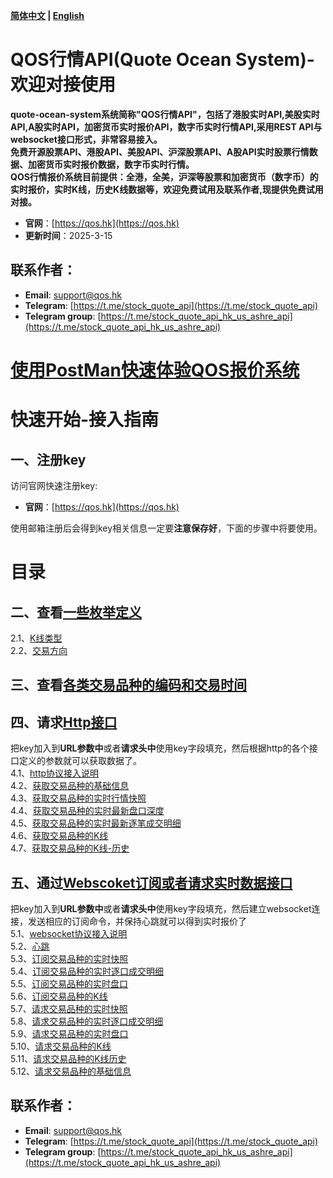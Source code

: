 **[简体中文](https://github.com/qos-max/quote-ocean-system/blob/main/README.md) | [English](https://github.com/qos-max/quote-ocean-system/blob/main/README_en.md)**
# QOS行情API(Quote Ocean System)-欢迎对接使用
**quote-ocean-system系统简称"QOS行情API"，包括了港股实时API,美股实时API,A股实时API，加密货币实时报价API，数字币实时行情API,采用REST API与websocket接口形式，非常容易接入。**</br>
**免费开源股票API、港股API、美股API、沪深股票API、A股API实时股票行情数据、加密货币实时报价数据，数字币实时行情。**</br>
**QOS行情报价系统目前提供：全港，全美，沪深等股票和加密货币（数字币）的实时报价，实时K线，历史K线数据等，欢迎免费试用及联系作者,现提供免费试用对接。**
- **官网**：[https://qos.hk](https://qos.hk)
- **更新时间**：2025-3-15
## 联系作者：
- **Email**: support@qos.hk
- **Telegram**: [https://t.me/stock_quote_api](https://t.me/stock_quote_api)
- **Telegram group**: [https://t.me/stock_quote_api_hk_us_ashre_api](https://t.me/stock_quote_api_hk_us_ashre_api)
# [使用PostMan快速体验QOS报价系统](https://github.com/qos-max/quote-ocean-system/blob/main/postman/README.md)
# 快速开始-接入指南
## 一、注册key
访问官网快速注册key:
- **官网**：[https://qos.hk](https://qos.hk)

使用邮箱注册后会得到key相关信息一定要**注意保存好**，下面的步骤中将要使用。
# 目录
## 二、查看[一些枚举定义](https://github.com/qos-max/quote-ocean-system/blob/main/api.md#2一些枚举定义)
2.1、[K线类型](https://github.com/qos-max/quote-ocean-system/blob/main/api.md#21k线类型)</br>
2.2、[交易方向](https://github.com/qos-max/quote-ocean-system/blob/main/api.md#22交易方向)</br>
## 三、查看[各类交易品种的编码和交易时间](https://github.com/qos-max/quote-ocean-system/blob/main/api.md#3各类交易品种的编码和交易时间)
## 四、请求[Http接口](https://github.com/qos-max/quote-ocean-system/blob/main/api.md#4http协议接口定义)
把key加入到**URL参数中**或者**请求头中**使用key字段填充，然后根据http的各个接口定义的参数就可以获取数据了。</br>
4.1、[http协议接入说明](https://github.com/qos-max/quote-ocean-system/blob/main/api.md#40http协议接入说明)</br>
4.2、[获取交易品种的基础信息](https://github.com/qos-max/quote-ocean-system/blob/main/api.md#42获取交易品种的基础信息)</br>
4.3、[获取交易品种的实时行情快照](https://github.com/qos-max/quote-ocean-system/blob/main/api.md#43获取交易品种的实时行情快照)</br>
4.4、[获取交易品种的实时最新盘口深度](https://github.com/qos-max/quote-ocean-system/blob/main/api.md#44获取交易品种的实时最新盘口深度)</br>
4.5、[获取交易品种的实时最新逐笔成交明细](https://github.com/qos-max/quote-ocean-system/blob/main/api.md#45获取交易品种的实时最新逐笔成交明细)</br>
4.6、[获取交易品种的K线](https://github.com/qos-max/quote-ocean-system/blob/main/api.md#46获取交易品种的K线)</br>
4.7、[获取交易品种的K线-历史](https://github.com/qos-max/quote-ocean-system/blob/main/api.md#47获取交易品种的K线历史)</br>
## 五、通过[Webscoket订阅或者请求实时数据接口](https://github.com/qos-max/quote-ocean-system/blob/main/api.md#5websocket协议接口定义)
把key加入到**URL参数中**或者**请求头中**使用key字段填充，然后建立websocket连接，发送相应的订阅命令，并保持心跳就可以得到实时报价了</br>
5.1、[websocket协议接入说明](https://github.com/qos-max/quote-ocean-system/blob/main/api.md#50websocket协议接入说明)</br>
5.2、[心跳](https://github.com/qos-max/quote-ocean-system/blob/main/api.md#51心跳)</br>
5.3、[订阅交易品种的实时快照](https://github.com/qos-max/quote-ocean-system/blob/main/api.md#52订阅交易品种的实时快照)</br>
5.4、[订阅交易品种的实时逐口成交明细](https://github.com/qos-max/quote-ocean-system/blob/main/api.md#53订阅交易品种的实时逐口成交明细)</br>
5.5、[订阅交易品种的实时盘口](https://github.com/qos-max/quote-ocean-system/blob/main/api.md#54订阅交易品种的实时盘口)</br>
5.6、[订阅交易品种的K线](https://github.com/qos-max/quote-ocean-system/blob/main/api.md#55订阅交易品种的实时k线)</br>
5.7、[请求交易品种的实时快照](https://github.com/qos-max/quote-ocean-system/blob/main/api.md#56请求交易品种的实时快照)</br>
5.8、[请求交易品种的实时逐口成交明细](https://github.com/qos-max/quote-ocean-system/blob/main/api.md#57请求交易品种的实时逐口成交明细)</br>
5.9、[请求交易品种的实时盘口](https://github.com/qos-max/quote-ocean-system/blob/main/api.md#58请求交易品种的实时盘口)</br>
5.10、[请求交易品种的K线](https://github.com/qos-max/quote-ocean-system/blob/main/api.md#59请求交易品种的实时k线)</br>
5.11、[请求交易品种的K线历史](https://github.com/qos-max/quote-ocean-system/blob/main/api.md#510请求交易品种的k线历史)</br>
5.12、[请求交易品种的基础信息](https://github.com/qos-max/quote-ocean-system/blob/main/api.md#511请求交易品种的基础信息)</br>

## 联系作者：
- **Email**: support@qos.hk
- **Telegram**: [https://t.me/stock_quote_api](https://t.me/stock_quote_api)
- **Telegram group**: [https://t.me/stock_quote_api_hk_us_ashre_api](https://t.me/stock_quote_api_hk_us_ashre_api)
